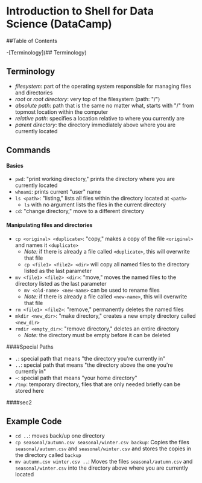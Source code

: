 # Introduction to Shell for Data Science (DataCamp)  

##Table of Contents

-[Terminology](## Terminology)

## Terminology  
- *filesystem*: part of the operating system responsible for managing files and directories  
- *root* or *root directory*: very top of the filesystem (path: "/")
- *absolute path*: path that is the same no matter what, starts with "/" from topmost location within the computer  
- *relative path*: specifies a location relative to where you currently are  
- *parent directory*: the directory immediately above where you are currently located  



## Commands  

#### Basics  
* `pwd`: "print working directory," prints the directory where you are currently located  
* `whoami`: prints current "user" name  
* `ls <path>`: "listing," lists all files within the directory located at `<path>`  
  - `ls` with no argument lists the files in the current directory    
* `cd`: "change directory," move to a different directory   

#### Manipulating files and directories
* `cp <original> <duplicate>`: "copy," makes a copy of the file `<original>` and names it `<duplicate>`  
  - *Note:* if there is already a file called `<duplicate>`, this will overwrite that file
  - `cp <file1> <file2> <dir>` will copy all named files to the directory listed as the last parameter
* `mv <file1> <file2> <dir>`: "move," moves the named files to the directory listed as the last parameter  
	- `mv <old-name> <new-name>` can be used to rename files  
	- *Note:* if there is already a file called `<new-name>`, this will overwrite that file  
* `rm <file1> <file2>`: "remove," permanently deletes the named files  
* `mkdir <new_dir>`: "make directory," creates a new empty directory called `<new_dir>`   
* `rmdir <empty_dir>`: "remove directory," deletes an entire directory  
  - *Note:* the directory must be empty before it can be deleted
  
####Special Paths  
* `.`: special path that means "the directory you're currently in"  
* `..`: special path that means "the directory above the one you're currently in"  
* `~`: special path that means "your home directory"  
* `/tmp`: temporary directory, files that are only needed briefly can be stored here
	
	

####sec2



## Example Code  
- `cd ..`: moves back/up one directory  
- `cp seasonal/autumn.csv seasonal/winter.csv backup`: Copies the files `seasonal/autumn.csv` and `seasonal/winter.csv` and stores the copies in the directory called `backup`  
- `mv autumn.csv winter.csv ..`: Moves the files `seasonal/autumn.csv` and `seasonal/winter.csv` into the directory above where you are currently located  
